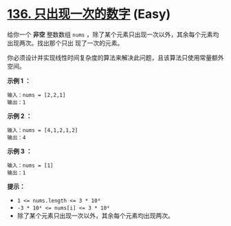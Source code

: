 # [136. 只出现一次的数字][link] (Easy)

[link]: https://leetcode.cn/problems/single-number/

给你一个 **非空** 整数数组 `nums` ，除了某个元素只出现一次以外，其余每个元素均出现两次。找出那个只出
现了一次的元素。

你必须设计并实现线性时间复杂度的算法来解决此问题，且该算法只使用常量额外空间。

**示例 1 ：**

```
输入：nums = [2,2,1]
输出：1

```

**示例 2 ：**

```
输入：nums = [4,1,2,1,2]
输出：4

```

**示例 3 ：**

```
输入：nums = [1]
输出：1

```

**提示：**

- `1 <= nums.length <= 3 * 10⁴`
- `-3 * 10⁴ <= nums[i] <= 3 * 10⁴`
- 除了某个元素只出现一次以外，其余每个元素均出现两次。

